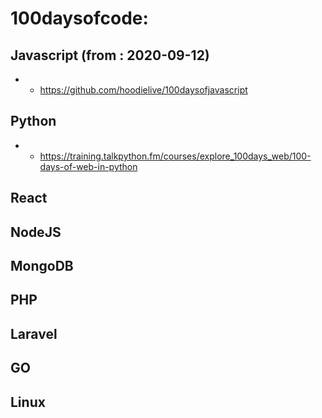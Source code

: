 # 100daysofcode:

## Javascript (from : 2020-09-12)
- - https://github.com/hoodielive/100daysofjavascript

## Python
- - https://training.talkpython.fm/courses/explore_100days_web/100-days-of-web-in-python

## React
## NodeJS
## MongoDB
## PHP
## Laravel
## GO
## Linux
